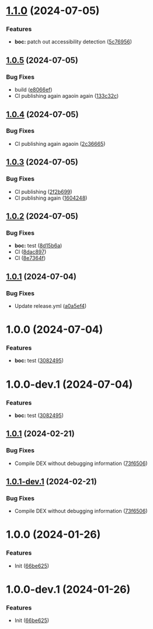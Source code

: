 # [1.1.0](https://github.com/pufferffish/revanced-patches-repo/compare/v1.0.5...v1.1.0) (2024-07-05)


### Features

* **boc:** patch out accessibility detection ([5c76956](https://github.com/pufferffish/revanced-patches-repo/commit/5c7695626fb5df99312c015e1579d4bf84e34aaa))

## [1.0.5](https://github.com/pufferffish/revanced-patches-repo/compare/v1.0.4...v1.0.5) (2024-07-05)


### Bug Fixes

* build ([e8066ef](https://github.com/pufferffish/revanced-patches-repo/commit/e8066ef6dba718137136718608194d8f4748fe79))
* CI publishing again agaoin again ([133c32c](https://github.com/pufferffish/revanced-patches-repo/commit/133c32c4626279f3d6b3f87cb753e50081bce9cc))

## [1.0.4](https://github.com/pufferffish/revanced-patches-repo/compare/v1.0.3...v1.0.4) (2024-07-05)


### Bug Fixes

* CI publishing again agaoin ([2c36665](https://github.com/pufferffish/revanced-patches-repo/commit/2c36665cc27b254409d35803975433746f52ab70))

## [1.0.3](https://github.com/pufferffish/revanced-patches-repo/compare/v1.0.2...v1.0.3) (2024-07-05)


### Bug Fixes

* CI publishing ([2f2b699](https://github.com/pufferffish/revanced-patches-repo/commit/2f2b699448a12d9395fe6504e972d9f060e1b72b))
* CI publishing again ([1604248](https://github.com/pufferffish/revanced-patches-repo/commit/160424850f87cacf859a000b4649c52ad74b1f8f))

## [1.0.2](https://github.com/pufferffish/revanced-patches-repo/compare/v1.0.1...v1.0.2) (2024-07-05)


### Bug Fixes

* **boc:** test ([8d15b6a](https://github.com/pufferffish/revanced-patches-repo/commit/8d15b6a420b1fd799f5b388e932067aa907fda4a))
* CI ([8dac897](https://github.com/pufferffish/revanced-patches-repo/commit/8dac897c82c72bc852b5b5250264cba6e6f56b78))
* CI ([8e7364f](https://github.com/pufferffish/revanced-patches-repo/commit/8e7364fb26422550e90e74794440c138f756e698))

## [1.0.1](https://github.com/pufferffish/revanced-patches-repo/compare/v1.0.0...v1.0.1) (2024-07-04)


### Bug Fixes

* Update release.yml ([a0a5ef4](https://github.com/pufferffish/revanced-patches-repo/commit/a0a5ef4ec9c4651b2740c9e33d0c1797d51d6ddd))

# 1.0.0 (2024-07-04)


### Features

* **boc:** test ([3082495](https://github.com/pufferffish/revanced-patches-repo/commit/308249567b4f206de3ce7f263f4b91e783dcedbd))

# 1.0.0-dev.1 (2024-07-04)


### Features

* **boc:** test ([3082495](https://github.com/pufferffish/revanced-patches-repo/commit/308249567b4f206de3ce7f263f4b91e783dcedbd))

## [1.0.1](https://github.com/ReVanced/revanced-patches-template/compare/v1.0.0...v1.0.1) (2024-02-21)


### Bug Fixes

* Compile DEX without debugging information ([73f6506](https://github.com/ReVanced/revanced-patches-template/commit/73f6506bccc01e5622a6e19bedcf6d54d3f701c7))

## [1.0.1-dev.1](https://github.com/ReVanced/revanced-patches-template/compare/v1.0.0...v1.0.1-dev.1) (2024-02-21)


### Bug Fixes

* Compile DEX without debugging information ([73f6506](https://github.com/ReVanced/revanced-patches-template/commit/73f6506bccc01e5622a6e19bedcf6d54d3f701c7))

# 1.0.0 (2024-01-26)


### Features

* Init ([66be625](https://github.com/ReVanced/revanced-patches-template/commit/66be625f25ee2d678dac62a5bf4daa631284f8f6))

# 1.0.0-dev.1 (2024-01-26)


### Features

* Init ([66be625](https://github.com/ReVanced/revanced-patches-template/commit/66be625f25ee2d678dac62a5bf4daa631284f8f6))
